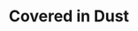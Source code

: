 ---
pid: CH994
title: Covered in Dust
location_transcription: Various Locations
zipcode: '19121'
outside_phl: 
neighborhood: Brewerytown
age: '20'
age_range: 20-29
instagram: 
image_file_name: CH_994.jpg
proposal_transcription: |-
  Description

  Projection of the small sparrows that clean themselves in the dust around the city.  The canvas of the projections will be various abandoned structures throughout Philly, places that have flown under the radar ((just like the birds fly under the radar in everyday life))
topic: Animals
topic_summary: '0'
type: Projection
keywords_other: Sparrows, abandoned structures
credit: Kaitlyn Canpentea
image_labels: 
twitter: 
facebook: 
permalink: "/monuments/ch994/"
layout: item-page
---